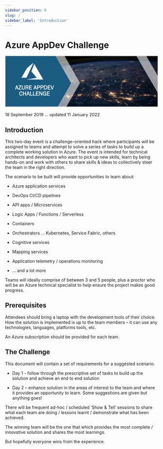 ```yaml
---
sidebar_position: 0
slug: /
sidebar_label: 'Introduction'
---
```


# Azure AppDev Challenge

![banner](images/banner.png)

18 September 2019 ... updated 11 January 2022

## Introduction

This two-day event is a challenge-oriented hack where participants will be assigned to teams and attempt to solve a series of tasks to build up a complete working solution in Azure. The event is intended for technical architects and developers who want to pick up new skills, learn by being hands-on and work with others to share skills & ideas to collectively steer the team in the right direction.

The scenario to be built will provide opportunities to learn about:

- Azure application services

- DevOps CI/CD pipelines

- API apps / Microservices

- Logic Apps / Functions / Serverless

- Containers

- Orchestrators … Kubernetes, Service Fabric, others

- Cognitive services

- Mapping services

- Application telemetry / operations monitoring

- … and a lot more

Teams will ideally comprise of between 3 and 5 people, plus a proctor who will be an Azure technical specialist to help ensure the project makes good progress.

## Prerequisites

Attendees should bring a laptop with the development tools of their choice. How the solution is implemented is up to the team members – it can use any technologies, languages, platforms tools, etc.

An Azure subscription should be provided for each team.

## The Challenge

This document will contain a set of requirements for a suggested scenario.

- Day 1 - follow through the prescriptive set of tasks to build up the solution and achieve an end to end solution

- Day 2 – enhance solution in the areas of interest to the team and where it provides an opportunity to learn. Some suggestions are given but anything goes!

There will be frequent ad-hoc / scheduled ‘Show & Tell’ sessions to share what each team are doing / lessons learnt / demonstrate what has been achieved.

The winning team will be the one that which provides the most complete / innovative solution and shares the most learnings.

But hopefully everyone wins from the experience.
